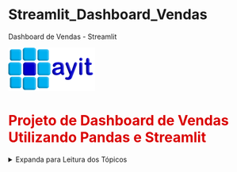 # Streamlit_Dashboard_Vendas
Dashboard de Vendas - Streamlit


<!--   ![Logotipo da Empresa AYIT Digital](logoayit.png)    -->

<img src="logoayit.png" alt="Logotipo da Empresa AYIT Digital">

# <font color='dark'>**Projeto de Dashboard de Vendas Utilizando Pandas e Streamlit**</font>

<details>

  <summary>
    Expanda para Leitura dos Tópicos
  </summary>

<br>

Este projeto faz parte dos estudos de Data Science e faz o tratamento e apresentação de dados de vendas.

# Passos no Desenvolvimento do Projeto

- Obtenção dos dados de vendas através de API utilizando requests
- Gravação ddos dados em arquivo .json
- Análise dos dados
- Limpeza dos dados
- Seleção e agrupamento dos dados
- Apresentação de gráficos
- Apresentação dos dados brutos com opções de :
  - Seleção de Colunas
  -  Pesquisa com aplicação de Filtros.
  - Gravação dos Resultados em arquivo .CSV
<br><br>

